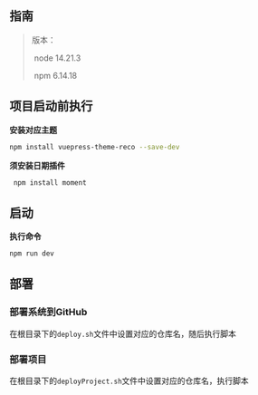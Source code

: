 

## 指南





> 版本：
>
> ​	node		14.21.3
>
> ​	npm		 6.14.18





## 项目启动前执行



**安装对应主题**

```sh
npm install vuepress-theme-reco --save-dev
```



**须安装日期插件**

```sh
 npm install moment
```





## 启动

**执行命令**

```sh
npm run dev
```







## 部署



### 部署系统到GitHub

在根目录下的`deploy.sh`文件中设置对应的仓库名，随后执行脚本



### 部署项目

在根目录下的`deployProject.sh`文件中设置对应的仓库名，执行脚本



